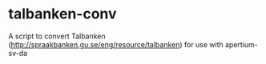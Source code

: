 talbanken-conv
==============

A script to convert Talbanken (http://spraakbanken.gu.se/eng/resource/talbanken) for use with apertium-sv-da
